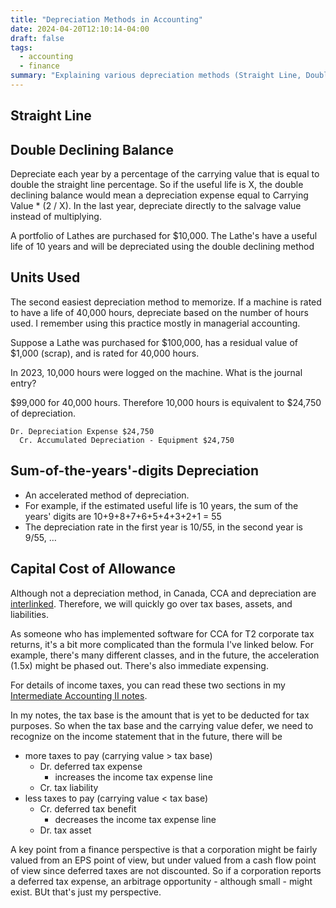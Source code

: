 ```yaml
---
title: "Depreciation Methods in Accounting"
date: 2024-04-20T12:10:14-04:00
draft: false
tags:
  - accounting
  - finance
summary: "Explaining various depreciation methods (Straight Line, Double Declining Balance, Units Used, Sum of the Years' Digits) and touching on Canada's Capital Cost of Allowance and deferred taxes."
---
```


## Straight Line

## Double Declining Balance

Depreciate each year by a percentage of the carrying value that is equal to double the straight line percentage. So if the useful life is X, the double declining balance would mean a depreciation expense equal to Carrying Value \* (2 / X). In the last year, depreciate directly to the salvage value instead of multiplying.

A portfolio of Lathes are purchased for $10,000. The Lathe's have a useful life of 10 years and will be depreciated using the double declining method

## Units Used

The second easiest depreciation method to memorize. If a machine is rated to have a life of 40,000 hours, depreciate based on the number of hours used. I remember using this practice mostly in managerial accounting.

Suppose a Lathe was purchased for $100,000, has a residual value of $1,000 (scrap), and is rated for 40,000 hours.

In 2023, 10,000 hours were logged on the machine. What is the journal entry?

$99,000 for 40,000 hours. Therefore 10,000 hours is equivalent to $24,750 of depreciation.

```accounting
Dr. Depreciation Expense $24,750
  Cr. Accumulated Depreciation - Equipment $24,750
```

## Sum-of-the-years'-digits Depreciation

- An accelerated method of depreciation.
- For example, if the estimated useful life is 10 years, the sum of the years' digits are 10+9+8+7+6+5+4+3+2+1 = 55
- The depreciation rate in the first year is 10/55, in the second year is 9/55, …

## Capital Cost of Allowance

Although not a depreciation method, in Canada, CCA and depreciation are [interlinked](https://www.youtube.com/watch?v=ZRcpnM26nJM). Therefore, we will quickly go over tax bases, assets, and liabilities.

As someone who has implemented software for CCA for T2 corporate tax returns, it's a bit more complicated than the formula I've linked below. For example, there's many different classes, and in the future, the acceleration (1.5x) might be phased out. There's also immediate expensing.

For details of income taxes, you can read these two sections in my [Intermediate Accounting II notes](/posts/university/bu-397).

In my notes, the tax base is the amount that is yet to be deducted for tax purposes. So when the tax base and the carrying value defer, we need to recognize on the income statement that in the future, there will be

- more taxes to pay (carrying value > tax base)
  - Dr. deferred tax expense
    - increases the income tax expense line
  - Cr. tax liability
- less taxes to pay (carrying value < tax base)
  - Cr. deferred tax benefit
    - decreases the income tax expense line
  - Dr. tax asset

A key point from a finance perspective is that a corporation might be fairly valued from an EPS point of view, but under valued from a cash flow point of view since deferred taxes are not discounted. So if a corporation reports a deferred tax expense, an arbitrage opportunity - although small - might exist. BUt that's just my perspective.
